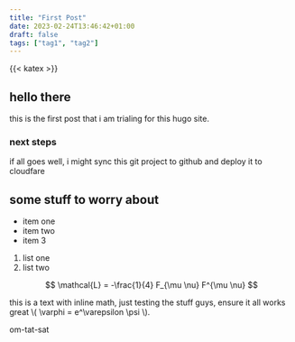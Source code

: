 ```yaml
---
title: "First Post"
date: 2023-02-24T13:46:42+01:00
draft: false
tags: ["tag1", "tag2"]
---
```

{{< katex >}}
## hello there
this is the first post that i am trialing for this hugo site.

### next steps
if all goes well, i might sync this git project to github and deploy it to cloudfare

## some stuff to worry about

- item one
- item two
- item 3

1. list one
1. list two


$$ \mathcal{L} = -\frac{1}{4} F_{\mu \nu} F^{\mu \nu} $$

this is a text with inline math, just testing the stuff guys, ensure it all works great  \\( \varphi = e^\varepsilon \psi \\).

om-tat-sat
